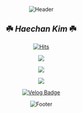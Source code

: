 <!--
**bluesun147/bluesun147** is a ✨ _special_ ✨ repository because its `README.md` (this file) appears on your GitHub profile.

Here are some ideas to get you started : 

- 🔭 I’m currently working on ...
- 🌱 I’m currently learning ...
- 👯 I’m looking to collaborate on ...
- 🤔 I’m looking for help with ...
- 💬 Ask me about ...
- 📫 How to reach me: ...
- 😄 Pronouns: ..
- ⚡ Fun fact: ...
-->
<div align="center">
	
![Header](https://capsule-render.vercel.app/api?type=waving&color=57c981&height=200&section=header)

## ☘️ ***Haechan Kim*** ☘️
	
[![Hits](https://hits.seeyoufarm.com/api/count/incr/badge.svg?url=https%3A%2F%2Fgithub.com%2Fbluesun147&count_bg=%2379C83D&title_bg=%23555555&icon=&icon_color=%23E7E7E7&title=hits&edge_flat=false)](https://hits.seeyoufarm.com)


![](http://github-profile-summary-cards.vercel.app/api/cards/profile-details?username=bluesun147&theme=vue)
<!-- ![](http://github-profile-summary-cards.vercel.app/api/cards/stats?username=bluesun147&theme=vue) -->
![](http://github-profile-summary-cards.vercel.app/api/cards/productive-time?username=bluesun147&theme=vue&utcOffset=9)
	
<!-- ![](https://github-readme-stats.vercel.app/api?bg_color=9ff5ab&username=bluesun147&show_icons=true)
[![Top Langs](https://github-readme-stats.vercel.app/api/top-langs/?username=bluesun147&layout=compact&bg_color=9ff5ab)](https://github.com/bluesun147/github-readme-stats) -->
	

![](http://github-profile-summary-cards.vercel.app/api/cards/most-commit-language?username=bluesun147&theme=vue)
	
[![Velog Badge](https://img.shields.io/badge/-velog-20C997?style=flat-square&logo=velog&logoColor=white&link=https://https://velog.io/@bluesun147)](https://velog.io/@bluesun147)
	
![Footer](https://capsule-render.vercel.app/api?type=waving&color=45a369&height=200&section=footer)
</div>
